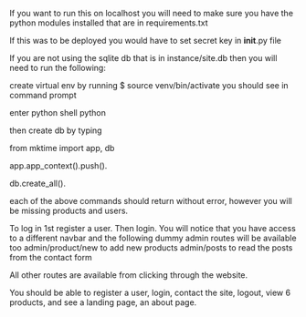 If you want to run this on localhost you will need to make sure you have the python
modules installed that are in requirements.txt

If this was to be deployed you would have to set secret key in **init**.py file

If you are not using the sqlite db that is in instance/site.db then you will need to run
the following:

create virtual env by running
$ source venv/bin/activate
you should see <venv> in command prompt

enter python shell
python

then create db by typing

 from mktime import app, db  
 
 app.app_context().push(). 
 
 db.create_all(). 
 

each of the above commands should return without error, however you will be missing products and users.

To log in 1st register a user.
Then login.
You will notice that you have access to a different navbar
and the following dummy admin routes will be available too
admin/product/new to add new products
admin/posts to read the posts from the contact form

All other routes are available from clicking through the website.

You should be able to register a user, login, contact the site, logout, view 6 products,
and see a landing page, an about page.
